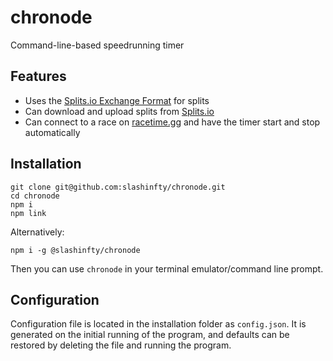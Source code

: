 # chronode
Command-line-based speedrunning timer

## Features
* Uses the [Splits.io Exchange Format](https://splits.io/timers/exchange) for splits
* Can download and upload splits from [Splits.io](https://splits.io/)
* Can connect to a race on [racetime.gg](https://racetime.gg/) and have the timer start and stop automatically

## Installation
```
git clone git@github.com:slashinfty/chronode.git
cd chronode
npm i
npm link
```

Alternatively:
```
npm i -g @slashinfty/chronode
```

Then you can use `chronode` in your terminal emulator/command line prompt.

## Configuration
Configuration file is located in the installation folder as `config.json`. It is generated on the initial running of the program, and defaults can be restored by deleting the file and running the program.